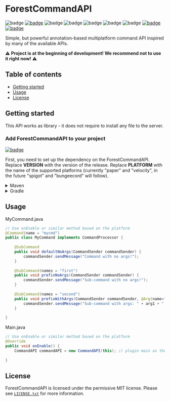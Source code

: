 # ForestCommandAPI

![badge](https://img.shields.io/github/v/release/ForestTechMC/ForestCommandAPI)
[![badge](https://jitpack.io/v/ForestTechMC/ForestCommandAPI.svg)](https://jitpack.io/#ForestTechMC/ForestCommandAPI)
![badge](https://img.shields.io/github/downloads/ForestTechMC/ForestCommandAPI/total)
![badge](https://img.shields.io/github/last-commit/ForestTechMC/ForestCommandAPI)
![badge](https://img.shields.io/github/actions/workflow/status/ForestTechMC/ForestCommandAPI/release.yml)
![badge](https://img.shields.io/codefactor/grade/github/foresttechmc/forestcommandapi)
![badge](https://img.shields.io/badge/platform-PaperMC%20%7C%20Velocity-lightgrey)
[![badge](https://img.shields.io/discord/896466173166747650?label=discord)](https://discord.gg/2PpdrfxhD4)
[![badge](https://img.shields.io/github/license/ForestTechMC/ForestRedisAPI)](https://github.com/ForestTechMC/ForestCommandAPI/blob/master/LICENSE.txt)

Simple, but powerful annotation-based multiplatform command API inspired by many of the available APIs.

⚠️ **Project is at the beginning of development! We recommend not to use it right now!** ⚠️

## Table of contents

* [Getting started](#getting-started)
* [Usage](#usage)
* [License](#license)

## Getting started

This API works as library - it does not require to install any file to the server.

### Add ForestCommandAPI to your project

[![badge](https://jitpack.io/v/ForestTechMC/ForestCommandAPI.svg)](https://jitpack.io/#ForestTechMC/ForestCommandAPI)

First, you need to set up the dependency on the ForestCommandAPI. 
Replace **VERSION** with the version of the release.
Replace **PLATFORM** with the name of the supported platforms (currently "paper" and "velocity", in the future "spigot" and "bungeecord" will follow).

<details>
    <summary>Maven</summary>

```xml
<repositories>
    <repository>
        <id>jitpack.io</id>
        <url>https://jitpack.io</url>
    </repository>
</repositories>

<dependencies>
    <dependency>
        <groupId>com.github.ForestTechMC.ForestCommandAPI</groupId>
        <artifactId>PLATFORM</artifactId>
        <version>VERSION</version>
    </dependency>
</dependencies>
```
</details>

<details>
    <summary>Gradle</summary>

```gradle
allprojects {
    repositories {
        ...
        maven { url 'https://jitpack.io' }
    }
}

dependencies {
    implementation 'com.github.ForestTechMC.ForestCommandAPI:PLATFORM:VERSION'
}
```
</details>

## Usage

MyCommand.java
```java
// Use onEnable or similar method based on the platform
@Command(name = "mycmd")
public class MyCommand implements CommandProcessor {
    
    @SubCommand
    public void defaultNoArgs(CommandSender commandSender) {
        commandSender.sendMessage("Command with no args!");
    } 
    
    @SubCommand(names = "first")
    public void prefixNoArgs(CommandSender commandSender) {
        commandSender.sendMessage("Sub-command with no args!");
    }
    
    @SubCommand(names = "second")
    public void prefixWithArgs(CommandSender commandSender, @Arg(name="arg1") String arg1, @Arg(name="int-arg", required=false) Integer arg2) {
        commandSender.sendMessage("Sub-command with args: " + arg1 + " " + arg2);
    }
    
}
```

Main.java
```java
// Use onEnable or similar method based on the platform
@Override
public void onEnable() {
    CommandAPI commandAPI = new CommandAPI(this); // plugin main as the argument
    
}
```

## License
ForestCommandAPI is licensed under the permissive MIT license. Please see [`LICENSE.txt`](https://github.com/ForestTechMC/ForestCommandAPI/blob/master/LICENSE.txt) for more information.